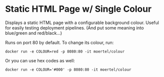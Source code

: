 # Static HTML Page w/ Single Colour

Displays a static HTML page with a configurable background colour. Useful for easily testing deployment pipelines. (And put some meaning into blue/green and red/black...)

Runs on port 80 by default. To change its colour, run:
```
docker run -e COLOUR=red -p 8080:80 -it moertel/colour
```

Or you can use hex codes as well:
```
docker run -e COLOUR='#000' -p 8080:80 -it moertel/colour
```

